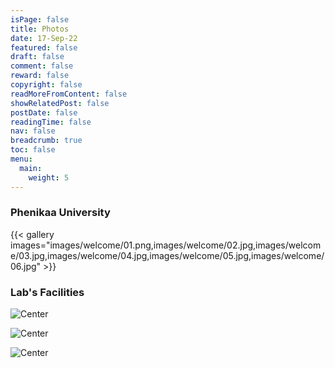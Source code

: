 ```yaml
---
isPage: false
title: Photos
date: 17-Sep-22
featured: false
draft: false
comment: false
reward: false
copyright: false
readMoreFromContent: false
showRelatedPost: false
postDate: false
readingTime: false
nav: false
breadcrumb: true
toc: false
menu:
  main:
    weight: 5
---
```



### Phenikaa University

{{< gallery images="images/welcome/01.png,images/welcome/02.jpg,images/welcome/03.jpg,images/welcome/04.jpg,images/welcome/05.jpg,images/welcome/06.jpg" >}}

### Lab's Facilities

![Center](/images/photos/00.jpg?fit=256x256#center)

![Center](/images/photos/01.jpg?fit=256x256#center)

![Center](/images/photos/02.jpg?fit=256x256#center)
